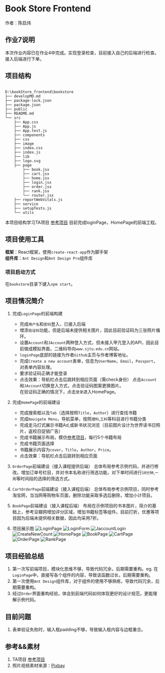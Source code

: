 # Book Store Frontend

作者：陈启炜

## 作业7说明

本次作业内容已在作业4中完成。实现登录检查，目前接入自己的后端进行检查。接入后端进行下单。

## 项目结构

``` constructure

D:\bookStore_frontend\bookstore
├── developMD.md
├── package-lock.json
├── package.json
├── public
├── README.md
└── src 
    ├── App.css
    ├── App.js
    ├── App.test.js
    ├── components
    ├── css
    ├── image
    ├── index.css
    ├── index.js
    ├── lib
    ├── logo.svg
    ├── page
        ├── book.jsx
        ├── cart.jsx
        ├── home.jsx
        ├── login.jsx
        ├── order.jsx
        ├── rank.jsx
        └── router.jsx
    ├── reportWebVitals.js
    ├── service
    ├── setupTests.js
    └── utils
```

本项目结构学习TA项目 [参考项目](https://github.com/Okabe-Rintarou-0/BookStore-Frontend "参考项目")
目前完成loginPage，HomePage的前端工程。

## 项目使用工具

**框架**：React框架，使用``create-react-app``作为脚手架  
**组件库**：``Ant Design``和``Ant Design Pro``组件库

### 项目启动方式

在``bookstore``目录下键入``npm start``。

## 项目情况简介

1. 完成``LoginPage``的前端构建
    - 完成``用户名``和``密码``登入，已接入后端
    - 增添``验证码``功能，但是后端未提供相关图片，因此目前验证码为三张照片循环。
    - 设置``Account``和``JAccount``两种登入方式，但未接入甲亢登入的API，因此目前做成模拟界面，二维码导向``www.sjtu.edu.cn``网站。
    - ``loginPage``底部的链接为作者``Github``主页与作者博客地址。
    - 完成``Create a new account``表单，信息为``UserName``，``Email``，``Passport``，对表单内容处理。
    - 要求验证码正确才能登录
    - 点击效果：导航栏点击后跳转到相应页面（需check身份）
点击``Account``和``JAccount``切换登入方式，点击验证码图案更换图片。  
在验证码正确的情况下，点击``登录``进入HomePage。

1. 完成``HomePage``的前端建设
    - 完成搜索框以及``Tab``（选择按照``Title``，``Author``）进行查找书籍
    - 完成``Navigate Menu``，导航菜单，按照``理科``,``工科``等科目进行书籍分类
    - 完成走马灯式展示书籍Ad,或新书状况浏览（目前图片设计为世界读书日照片，返校日促销广告）
    - 完成书籍展示布局，模仿[参考项目](https://github.com/Okabe-Rintarou-0/BookStore-Frontend "参考项目")，每行5个书籍布局
    - 完成书籍页面选择
    - 书籍展示内容为``cover``，``Title``，``Author``，``Price``。
    - 点击效果：导航栏点击后跳转到相应页面

1. ``OrderPage``前端建设（接入课程提供后端）
   总体布局参考示例代码，并进行修改。增加订单号栏目，并对书本名称进行筛选功能，对下单时间进行``10分钟``,``一周``等时间段的选择的筛选方式。

1. ``CartOrderPage``前端建设（接入课程后端）
   总体布局参考示例项目，同时参考淘宝网，当当网等购物车页面，删除功能采取多选后删除，增加小计项目。

1. ``BookPage``前端建设（接入课程后端）
   布局在示例项目的书本图片，简介的基础上，参考豆瓣网增加评分区域，增加书籍标签等组件。目前打折，优惠等项目因为后端未提供相关数据，因此均采用7折。

1. 项目展示图
    ![LoginPage](./readmeSource/LoginPage.png)
    ![LoginForm](./readmeSource/LoginForm.png)
    ![JaccountLogin](./readmeSource/JaccountLogin.png)
    ![CreateNewCount](./readmeSource/CreateNewCount.png)
    ![HomePage](readmeSource/HomePage.png)
    ![BookPage](readmeSource/bookPage.png)
    ![CartPage](readmeSource/cartPage.png)
    ![OrderPage](readmeSource/orderPage.png)
    ![RankPage](./readmeSource/RankPage.png)

## 项目经验总结

1. 第一次写前端项目，模块化思维不够，导致代码冗余，后期需要重构。eg. 在``LoginPage``中，直接写各个组件的内容，导致该函数过长，后期需要重构。
2. 第一次使用``Ant Design``组件库，对于组件的使用不够熟练，导致代码冗余，后期需要重构。
3. 经过``Order``界面重构经验，体会到前端代码如何体现更好的设计规范，更能理解示例代码。

## 目前问题

1. 表单验证失败时，输入框padding不够，导致输入框内容与边框重合。

## 参考&&素材

1. TA项目 [参考项目](https://github.com/Okabe-Rintarou-0/BookStore-Frontend "参考项目")
2. 照片视频素材来源：[Pixbay](https://pixabay.com/)
